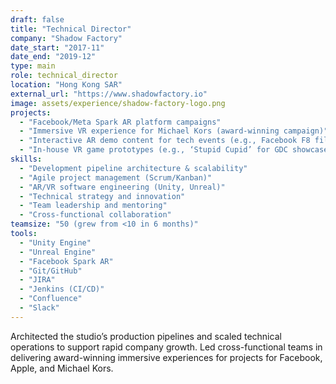 ```yaml
---
draft: false
title: "Technical Director"
company: "Shadow Factory"
date_start: "2017-11"
date_end: "2019-12"
type: main
role: technical_director
location: "Hong Kong SAR"
external_url: "https://www.shadowfactory.io"
image: assets/experience/shadow-factory-logo.png
projects:
  - "Facebook/Meta Spark AR platform campaigns"
  - "Immersive VR experience for Michael Kors (award-winning campaign)"
  - "Interactive AR demo content for tech events (e.g., Facebook F8 filters)"
  - "In-house VR game prototypes (e.g., ‘Stupid Cupid’ for GDC showcase)"
skills:
  - "Development pipeline architecture & scalability"
  - "Agile project management (Scrum/Kanban)"
  - "AR/VR software engineering (Unity, Unreal)"
  - "Technical strategy and innovation"
  - "Team leadership and mentoring"
  - "Cross-functional collaboration"
teamsize: "50 (grew from <10 in 6 months)"
tools:
  - "Unity Engine"
  - "Unreal Engine"
  - "Facebook Spark AR"
  - "Git/GitHub"
  - "JIRA"
  - "Jenkins (CI/CD)"
  - "Confluence"
  - "Slack"
---
```


Architected the studio’s production pipelines and scaled technical operations to support rapid company growth. Led cross-functional teams in delivering award-winning immersive experiences for projects for Facebook, Apple, and Michael Kors. 
